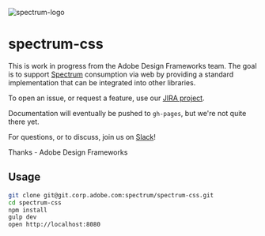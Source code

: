 ![spectrum-logo](https://git.corp.adobe.com/storage/user/655/files/a13fda74-9d4a-11e6-9aec-1b320823594a)
# spectrum-css

This is work in progress from the Adobe Design Frameworks team.  The goal is to support [Spectrum](spectrum.corp.adobe.com) consumption via web by providing a standard implementation that can be integrated into other libraries.

To open an issue, or request a feature, use our [JIRA project](https://jira.corp.adobe.com/browse/SPECTRUM).

Documentation will eventually be pushed to `gh-pages`, but we're not quite there yet.

For questions, or to discuss, join us on [Slack](adobespectrum.slack.com)!

Thanks - Adobe Design Frameworks

## Usage

```sh
git clone git@git.corp.adobe.com:spectrum/spectrum-css.git
cd spectrum-css
npm install
gulp dev
open http://localhost:8080
```
